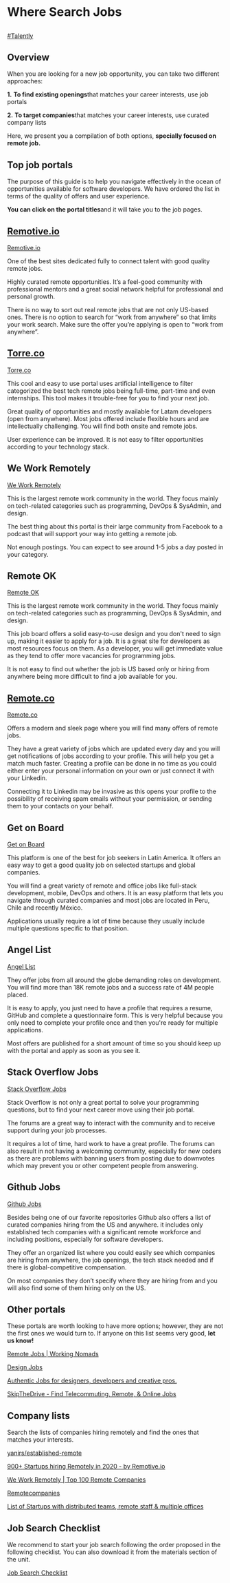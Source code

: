 # Where Search Jobs

##

[#Talently](bear://x-callback-url/open-tag?name=Talently)

## Overview

When you are looking for a new job opportunity, you can take two different approaches:

**1.** **To find existing openings**that matches your career interests, use job portals

**2.** **To target companies**that matches your career interests, use curated company lists

Here, we present you a compilation of both options, **specially focused on remote job.**

## Top job portals

The purpose of this guide is to help you navigate effectively in the ocean of opportunities available for software developers. We have ordered the list in terms of the quality of offers and user experience.

**You can click on the portal titles**and it will take you to the job pages.

## [Remotive.io](http://remotive.io)

[Remotive.io](http://remotive.io)

One of the best sites dedicated fully to connect talent with good quality remote jobs.

Highly curated remote opportunities. It’s a feel-good community with professional mentors and a great social network helpful for professional and personal growth.

There is no way to sort out real remote jobs that are not only US-based ones. There is no option to search for “work from anywhere” so that limits your work search. Make sure the offer you’re applying is open to “work from anywhere”.

## [Torre.co](http://torre.co)

[Torre.co](http://torre.co)

This cool and easy to use portal uses artificial intelligence to filter categorized the best tech remote jobs being full-time, part-time and even internships. This tool makes it trouble-free for you to find your next job.

Great quality of opportunities and mostly available for Latam developers (open from anywhere). Most jobs offered include flexible hours and are intellectually challenging. You will find both onsite and remote jobs.

User experience can be improved. It is not easy to filter opportunities according to your technology stack.

## We Work Remotely

[We Work Remotely](https://weworkremotely.com)

This is the largest remote work community in the world. They focus mainly on tech-related categories such as programming, DevOps & SysAdmin, and design.

The best thing about this portal is their large community from Facebook to a podcast that will support your way into getting a remote job.

Not enough postings. You can expect to see around 1-5 jobs a day posted in your category.

## Remote OK

[Remote OK](https://remoteok.io)

This is the largest remote work community in the world. They focus mainly on tech-related categories such as programming, DevOps & SysAdmin, and design.

This job board offers a solid easy-to-use design and you don't need to sign up, making it easier to apply for a job. It is a great site for developers as most resources focus on them. As a developer, you will get immediate value as they tend to offer more vacancies for programming jobs.

It is not easy to find out whether the job is US based only or hiring from anywhere being more difficult to find a job available for you.

## [Remote.co](http://remote.co)

[Remote.co](http://remote.co)

Offers a modern and sleek page where you will find many offers of remote jobs.

They have a great variety of jobs which are updated every day and you will get notifications of jobs according to your profile. This will help you get a match much faster. Creating a profile can be done in no time as you could either enter your personal information on your own or just connect it with your Linkedin.

Connecting it to Linkedin may be invasive as this opens your profile to the possibility of receiving spam emails without your permission, or sending them to your contacts on your behalf.

## Get on Board

[Get on Board](http://www.getonbrd.com)

This platform is one of the best for job seekers in Latin America. It offers an easy way to get a good quality job on selected startups and global companies.

You will find a great variety of remote and office jobs like full-stack development, mobile, DevOps and others. It is an easy platform that lets you navigate through curated companies and most jobs are located in Peru, Chile and recently México.

Applications usually require a lot of time because they usually include multiple questions specific to that position.

## Angel List

[Angel List](https://angel.co/job-collections/remote)

They offer jobs from all around the globe demanding roles on development. You will find more than 18K remote jobs and a success rate of 4M people placed.

It is easy to apply, you just need to have a profile that requires a resume, GitHub and complete a questionnaire form. This is very helpful because you only need to complete your profile once and then you're ready for multiple applications.

Most offers are published for a short amount of time so you should keep up with the portal and apply as soon as you see it.

## Stack Overflow Jobs

[Stack Overflow Jobs](https://stackoverflow.com/jobs)

Stack Overflow is not only a great portal to solve your programming questions, but to find your next career move using their job portal.

The forums are a great way to interact with the community and to receive support during your job processes.

It requires a lot of time, hard work to have a great profile. The forums can also result in not having a welcoming community, especially for new coders as there are problems with banning users from posting due to downvotes which may prevent you or other competent people from answering.

## Github Jobs

[Github Jobs](https://jobs.github.com)

Besides being one of our favorite repositories Github also offers a list of curated companies hiring from the US and anywhere. it includes only established tech companies with a significant remote workforce and including positions, especially for software developers.

They offer an organized list where you could easily see which companies are hiring from anywhere, the job openings, the tech stack needed and if there is global-competitive compensation.

On most companies they don’t specify where they are hiring from and you will also find some of them hiring only on the US.

## Other portals

These portals are worth looking to have more options; however, they are not the first ones we would turn to. If anyone on this list seems very good, **let us know!**

[Remote Jobs | Working Nomads](https://www.workingnomads.co)

[Design Jobs](https://dribbble.com/jobs)

[Authentic Jobs for designers, developers and creative pros.](https://authenticjobs.com/#onlyremote=1)

[SkipTheDrive - Find Telecommuting, Remote, & Online Jobs](https://www.skipthedrive.com)

## Company lists

Search the lists of companies hiring remotely and find the ones that matches your interests.

[yanirs/established-remote](https://github.com/yanirs/established-remote)

[900+ Startups hiring Remotely in 2020 - by Remotive.io](https://docs.google.com/spreadsheets/d/1TLJSlNxCbwRNxy14Toe1PYwbCTY7h0CNHeer9J0VRzE/edit#gid=1279011369)

[We Work Remotely | Top 100 Remote Companies](https://weworkremotely.com/top-remote-companies)

[Remotecompanies](https://remoteok.io/remote-companies)

[List of Startups with distributed teams, remote staff & multiple offices](https://docs.google.com/spreadsheets/d/1uDdDyheNY\_-Z3MtuNoFdBYBooBnUTmlYCOZ3VhcN9Sw/edit#gid=0)

## Job Search Checklist

We recommend to start your job search following the order proposed in the following checklist. You can also download it from the materials section of the unit.

[Job Search Checklist](https://docs.google.com/document/d/1gJrWEaCe-e-7VOWHxpqpvZgZ6F5G11SXB8NaaoaZaLc/edit?usp=drivesdk)
